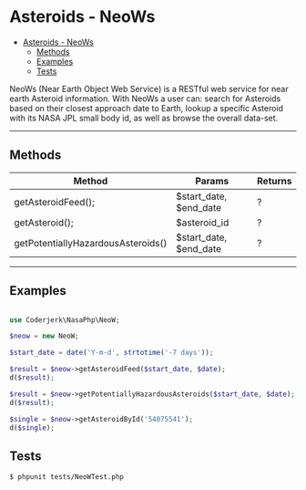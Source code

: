 # Asteroids - NeoWs

- [Asteroids - NeoWs](#asteroids---neows)
  - [Methods](#methods)
  - [Examples](#examples)
  - [Tests](#tests)

NeoWs (Near Earth Object Web Service) is a RESTful web service for near earth Asteroid information. With NeoWs a user can: search for Asteroids based on their closest approach date to Earth, lookup a specific Asteroid with its NASA JPL small body id, as well as browse the overall data-set.

-----

## Methods

|Method | Params | Returns |
|-------|--------|---------|
getAsteroidFeed(); | $start_date, $end_date | ? |
getAsteroid();| $asteroid_id | ?|
getPotentiallyHazardousAsteroids() | $start_date, $end_date | ? |

-----

## Examples

```php

use Coderjerk\NasaPhp\NeoW;

$neow = new NeoW;

$start_date = date('Y-m-d', strtotime('-7 days'));

$result = $neow->getAsteroidFeed($start_date, $date);
d($result);

$result = $neow->getPotentiallyHazardousAsteroids($start_date, $date);
d($result);

$single = $neow->getAsteroidById('54075541');
d($single);

```

## Tests

```bash
$ phpunit tests/NeoWTest.php
```